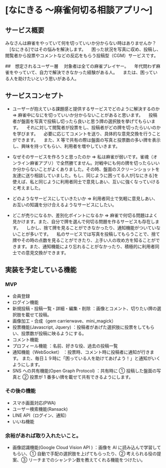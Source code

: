 # [なにきる 〜麻雀何切る相談アプリ〜]

## サービス概要

みなさんは麻雀をやっていて何を切っていいか分からない時はありませんか？
　[なにきる]ではその悩みを解決します。
　困った状況を写真に収め、投稿し、閲覧者から投票やコメントなどの反応をもらう投稿型（CGM）サービスです。

##　想定されるユーザー層
　対象者は全ての麻雀プレイヤー。
　年代問わず麻雀をやっていて、自力で解決できなかった経験がある人。
　または、困っている人を助けたいという思いがある人。

## サービスコンセプト

- ユーザーが抱えている課題感と提供するサービスでどのように解決するのか
  => 麻雀中になにを切っていいか分からないことがあると思います。
  　投稿者が盤面を写真で投稿し切ったら良いと思う牌の選択肢を挙げてもらいます。
  　それに対して閲覧者が投票をし、投稿者がどの牌を切ったらいいのかを学びます。
  　必要に応じてコメントを送り、具体的な意見交換を行うことができます。
  　また、X 等で共有の際は盤面の写真と投票数の多い牌を表示し、興味を持ってもらい、利用者を増やしていきます。

- なぜそのサービスを作ろうと思ったのか
  => 私は麻雀が弱いです。雀魂（オンライン麻雀アプリ）で全然勝てません。対戦中にも何の牌を切ったらいいか分からないことがよくありました。その時、盤面のスクリーンショットを友達に送り相談していました。もし、同じように困ってる人が[なにきる]を使えば、私と同じように利用者同士で意見しあい、互いに強くなっていけると考えました。

- どのようなサービスにしていきたいか
  => 利用者同士で気軽に意見しあい、お互いの知識を分け合えるようなサービスにしたい。

- どこが売りになるか、差別化ポイントになるか
  => 麻雀で何切る問題はよく見かけます。また、自分で牌を選んで何切る問題を作るサービスも存在します。
  　しかし、捨て牌を見ることができなかったり、通知機能がついていないことが多いです。
  　私のサービスでは写真を投稿してもらうことで、捨て牌やその時の点数を見ることができたり、上手い人の攻め方を知ることができます。また、通知機能により忘れることがなかったり、積極的に利用者同士での意見交換ができます。

## 実装を予定している機能

### MVP

- 会員登録
- ログイン機能
- 新規投稿・投稿一覧・詳細・編集・削除
  ：画像とコメント、切りたい牌の選択肢を載せて投稿。
- 画像加工・合成（gem carrierwave、mini_magick）
- 投票機能(Javascript, Jquery)
  ：投稿者があげた選択肢に投票をしてもらい、投票数が投稿に映るようにする。
- コメント機能
- プロフィール機能
  ：名前、好きな役、過去の投稿一覧
- 通知機能（WebSocket）
  ：投票時、コメント時に投稿者に通知が行きます。
  また、毎日１９時に「困っている人を助けてあげよう！」と通知がいくようにします。
- SNS への共有機能(Open Graph Protocol)
  ：共有時に ① 投稿した盤面の写真と ② 投票が 1 番多い牌を載せて共有できるようにします。

### その後の機能

- スマホ画面対応(PWA)
- ユーザー検索機能(Ransack)
- LINE API（ログイン、通知）
- いいね機能

### 余裕があれば取り入れたいこと。

- 画像認識機能(Google Cloud Vision API )
  ：画像を AI に読み込んで学習してもらい、① 自動で手配の選択肢を上げてもらったり、② 考えられる役の提案、③ リーチまでのシャンテン数を教えてくれる機能をつけたい。
